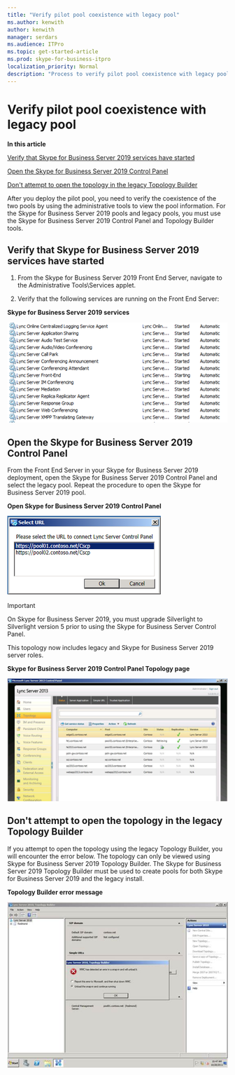 ```yaml
---
title: "Verify pilot pool coexistence with legacy pool"
ms.author: kenwith
author: kenwith
manager: serdars
ms.audience: ITPro
ms.topic: get-started-article
ms.prod: skype-for-business-itpro
localization_priority: Normal
description: "Process to verify pilot pool coexistence with legacy pool."
---
```


# Verify pilot pool coexistence with legacy pool

 **In this article**
  
[Verify that Skype for Business Server 2019 services have started](#sectionSection0)
  
[Open the Skype for Business Server 2019 Control Panel](#sectionSection1)
  
[Don't attempt to open the topology in the legacy Topology Builder](#sectionSection2)
  
After you deploy the pilot pool, you need to verify the coexistence of the two pools by using the administrative tools to view the pool information. For the Skype for Business Server 2019 pools and legacy pools, you must use the Skype for Business Server 2019 Control Panel and Topology Builder tools. 
  
## Verify that Skype for Business Server 2019 services have started
<a name="sectionSection0"> </a>

1. From the Skype for Business Server 2019 Front End Server, navigate to the Administrative Tools\Services applet.
    
2. Verify that the following services are running on the Front End Server:
    
**Skype for Business Server 2019 services**

![List of Skype for Business Server Services Started](../media/Migration_LyncServer_from_LyncServer2010_ServicesStarted.png)
  
## Open the Skype for Business Server 2019 Control Panel
<a name="sectionSection1"> </a>

From the Front End Server in your Skype for Business Server 2019 deployment, open the Skype for Business Server 2019 Control Panel and select the legacy pool. Repeat the procedure to open the Skype for Business Server 2019 pool.
  
**Open Skype for Business Server 2019 Control Panel**

![Select URL dialog box](../media/Migration_LyncServer_from_LyncServer2010_CPanelOpenDialog.png)
  
> [!IMPORTANT]
> On Skype for Business Server 2019, you must upgrade Silverlight to Silverlight version 5 prior to using the Skype for Business Server Control Panel. 
  
This topology now includes legacy and Skype for Business Server 2019 server roles. 
  
**Skype for Business Server 2019 Control Panel Topology page**

![Skype for Business Server Control Panel - Topology page](../media/migration_lyncserver_config_w15_lcsp_topology.JPG)
  
## Don't attempt to open the topology in the legacy Topology Builder
<a name="sectionSection2"> </a>

If you attempt to open the topology using the legacy Topology Builder, you will encounter the error below. The topology can only be viewed using Skype for Business Server 2019 Topology Builder. The Skype for Business Server 2019 Topology Builder must be used to create pools for both Skype for Business Server 2019 and the legacy install.
  
**Topology Builder error message**

![Topology Builder MMC Snap Error](../media/Migration_LyncServer_from_LyncServer2010_TopoBuilderErrorMsg.png)
  

